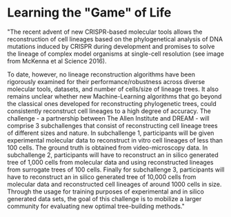 # Learning the "Game" of Life

"The recent advent of new CRISPR-based molecular tools allows the reconstruction of cell lineages based on the phylogenetical analysis of DNA mutations induced by CRISPR during development and promises to solve the lineage of complex model organisms at single-cell resolution (see image from McKenna et al Science 2016).

To date, however, no lineage reconstruction algorithms have been rigorously examined for their performance/robustness across diverse molecular tools, datasets, and number of cells/size of lineage trees. It also remains unclear whether new Machine-Learning algorithms that go beyond the classical ones developed for reconstructing phylogenetic trees, could consistently reconstruct cell lineages to a high degree of accuracy. The challenge - a partnership between The Allen Institute and DREAM - will comprise 3 subchallenges that consist of reconstructing cell lineage trees of different sizes and nature. In subchallenge 1, participants will be given experimental molecular data to reconstruct in vitro cell lineages of less than 100 cells. The ground truth is obtained from video-microscopy data. In subchallenge 2, participants will have to reconstruct an in silico generated tree of 1,000 cells from molecular data and using reconstructed lineages from surrogate trees of 100 cells. Finally for subchallenge 3, participants will have to reconstruct an in silico generated tree of 10,000 cells from molecular data and reconstructed cell lineages of around 1000 cells in size. Through the usage for training purposes of experimental and in silico generated data sets, the goal of this challenge is to mobilize a larger community for evaluating new optimal tree-building methods."
